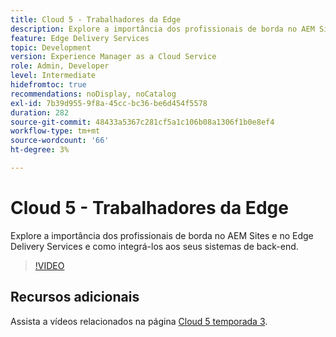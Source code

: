 ```yaml
---
title: Cloud 5 - Trabalhadores da Edge
description: Explore a importância dos profissionais de borda no AEM Sites e no Edge Delivery Services e como integrá-los aos seus sistemas de back-end.
feature: Edge Delivery Services
topic: Development
version: Experience Manager as a Cloud Service
role: Admin, Developer
level: Intermediate
hidefromtoc: true
recommendations: noDisplay, noCatalog
exl-id: 7b39d955-9f8a-45cc-bc36-be6d454f5578
duration: 282
source-git-commit: 48433a5367c281cf5a1c106b08a1306f1b0e8ef4
workflow-type: tm+mt
source-wordcount: '66'
ht-degree: 3%

---
```


# Cloud 5 - Trabalhadores da Edge

Explore a importância dos profissionais de borda no AEM Sites e no Edge Delivery Services e como integrá-los aos seus sistemas de back-end.

>[!VIDEO](https://video.tv.adobe.com/v/3448126?learn=on&captions=por_br)

## Recursos adicionais

Assista a vídeos relacionados na página [Cloud 5 temporada 3](../cloud5-season-3.md).
